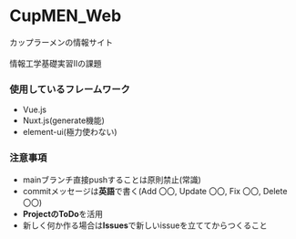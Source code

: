 # CupMEN_Web
カップラーメンの情報サイト<br></br>
情報工学基礎実習IIの課題

### 使用しているフレームワーク
- Vue.js
- Nuxt.js(generate機能)
- element-ui(極力使わない)

### 注意事項
- mainブランチ直接pushすることは原則禁止(常識)
- commitメッセージは**英語**で書く(Add 〇〇, Update 〇〇, Fix 〇〇, Delete 〇〇)
- **ProjectのToDo**を活用
- 新しく何か作る場合は**Issues**で新しいissueを立ててからつくること
